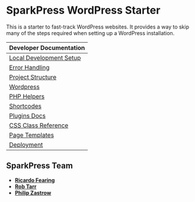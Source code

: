 # SparkPress WordPress Starter

This is a starter to fast-track WordPress websites. It provides a way to skip many of the steps required when setting up a WordPress installation.

| Developer Documentation                         |
|-------------------------------------------------|
| [Local Development Setup](docs/development.md)  |
| [Error Handling](docs/error-handling.md)        |
| [Project Structure](docs/structure.md)          |
| [Wordpress](docs/wordpress.md)                  |
| [PHP Helpers](docs/helpers.md)                  |
| [Shortcodes](docs/shortcodes.md)                |
| [Plugins Docs](docs/plugins.md)                 |
| [CSS Class Reference](docs/css.md)              |
| [Page Templates](docs/page-templates.md)        |
| [Deployment](docs/deployment.md)                |

## SparkPress Team
- **[Ricardo Fearing](https://github.com/rfearing)**
- **[Rob Tarr](https://github.com/robtarr)**
- **[Philip Zastrow](https://github.com/zastrow/)**